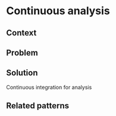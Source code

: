 # Continuous analysis 

## Context

## Problem

## Solution
Continuous integration for analysis

## Related patterns
